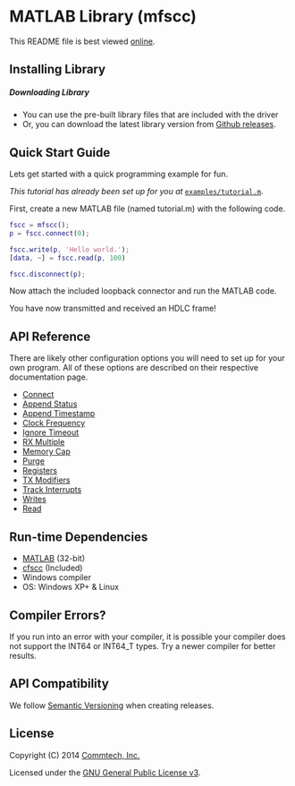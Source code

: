 # MATLAB Library (mfscc)
This README file is best viewed [online](http://github.com/commtech/mfscc/).

## Installing Library

##### Downloading Library
- You can use the pre-built library files that are included with the driver
- Or, you can download the latest library version from
[Github releases](https://github.com/commtech/mfscc/releases).


## Quick Start Guide

Lets get started with a quick programming example for fun.

_This tutorial has already been set up for you at_ 
[`examples/tutorial.m`](https://github.com/commtech/mfscc/tree/master/examples/tutorial.m).

First, create a new MATLAB file (named tutorial.m) with the following code.

```matlab
fscc = mfscc();
p = fscc.connect(0);

fscc.write(p, 'Hello world.');
[data, ~] = fscc.read(p, 100)

fscc.disconnect(p);
```

Now attach the included loopback connector and run the MATLAB code.

You have now transmitted and received an HDLC frame! 


## API Reference

There are likely other configuration options you will need to set up for your 
own program. All of these options are described on their respective documentation page.

- [Connect](https://github.com/commtech/mfscc/blob/master/docs/connect.m)
- [Append Status](https://github.com/commtech/mfscc/blob/master/docs/append-status.m)
- [Append Timestamp](https://github.com/commtech/mfscc/blob/master/docs/append-timestamp.m)
- [Clock Frequency](https://github.com/commtech/mfscc/blob/master/docs/clock-frequency.m)
- [Ignore Timeout](https://github.com/commtech/mfscc/blob/master/docs/ignore-timeout.m)
- [RX Multiple](https://github.com/commtech/mfscc/blob/master/docs/rx-multiple.m)
- [Memory Cap](https://github.com/commtech/mfscc/blob/master/docs/memory-cap.m)
- [Purge](https://github.com/commtech/mfscc/blob/master/docs/purgemmd)
- [Registers](https://github.com/commtech/mfscc/blob/master/docs/registers.m)
- [TX Modifiers](https://github.com/commtech/mfscc/blob/master/docs/tx-modifiersmmd)
- [Track Interrupts](https://github.com/commtech/mfscc/blob/master/docs/track-interrupts.m)
- [Writes](https://github.com/commtech/mfscc/blob/master/docs/write.m)
- [Read](https://github.com/commtech/mfscc/blob/master/docs/read.m)


## Run-time Dependencies
- [MATLAB](http://www.mathworks.com/products/matlab/) (32-bit)
- [cfscc](https://github.com/commtech/cfscc/) (Included)
- Windows compiler
- OS: Windows XP+ & Linux

## Compiler Errors?
If you run into an error with your compiler, it is possible your compiler does not support the INT64 or INT64_T types. Try a newer compiler for better results.


## API Compatibility
We follow [Semantic Versioning](http://semver.org/) when creating releases.


## License

Copyright (C) 2014 [Commtech, Inc.](http://commtech-fastcom.com)

Licensed under the [GNU General Public License v3](http://www.gnu.org/licenses/gpl.txt).
